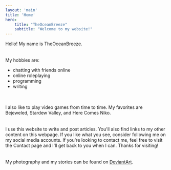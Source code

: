 ```yaml
---
layout: 'main'
title: 'Home'
hero:
    title: "TheOceanBreeze"
    subtitle: "Welcome to my website!"
---
```


Hello! My name is TheOceanBreeze. \
\
\
My hobbies are:
- chatting with friends online
- online roleplaying
- programming
- writing

\
\
I also like to play video games from time to time. My favorites are Bejeweled, Stardew Valley, and Here Comes Niko. \
\
\
I use this website to write and post articles. You'll also find links to my other content on this webpage. If you like what you see, consider following me on my social media accounts. If you're looking to contact me, feel free to visit the Contact page and I'll get back to you when I can. Thanks for visiting! \
\
\
My photography and my stories can be found on [DeviantArt](https://www.deviantart.com/theoceanbreeze).